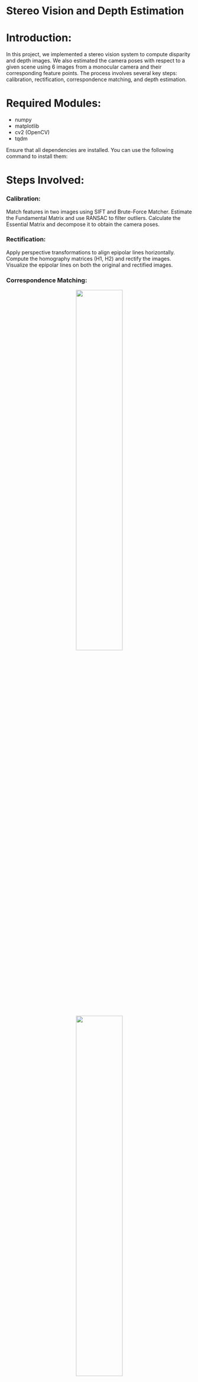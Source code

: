 # Stereo Vision and Depth Estimation

# Introduction:
In this project, we implemented a stereo vision system to compute disparity and depth images. We also estimated the camera poses with respect to a given scene using 6 images from a monocular camera and their corresponding feature points. The process involves several key steps: calibration, rectification, correspondence matching, and depth estimation.

# Required Modules:
- numpy
- matplotlib
- cv2 (OpenCV)
- tqdm

Ensure that all dependencies are installed. You can use the following command to install them:



# Steps Involved:

### Calibration:

Match features in two images using SIFT and Brute-Force Matcher.
Estimate the Fundamental Matrix and use RANSAC to filter outliers.
Calculate the Essential Matrix and decompose it to obtain the camera poses.

### Rectification:

Apply perspective transformations to align epipolar lines horizontally.
Compute the homography matrices (H1, H2) and rectify the images.
Visualize the epipolar lines on both the original and rectified images.

### Correspondence Matching:

<p align="center">
  <img src="Stereo Vision System\unrectified epipolar.pn" width="50%">
</p>

<p align="center">
  <img src="Stereo Vision System\rectified epiroal lines.png" width="50%">
</p>
![unrectified epipolar](Stereo Vision System\unrectified epipolar.png)
![rectified epiroal lines](Stereo Vision System\rectified epiroal lines.png)

### Disparity:
Use block matching techniques (SSD) to find corresponding points between the rectified images.
Calculate the disparity map and rescale it for visualization.

<p align="center">
  <img src="Stereo Vision System\disparity(grey).png" width="50%">
</p>

<p align="center">
  <img src="Stereo Vision System\disparity (hot).png" width="50%">
</p>
![disparity(grey)](Stereo Vision System\disparity(grey).png)
![disparity (hot)](Stereo Vision System\disparity (hot).png)

## Depth Image Computation



Use the disparity information to compute the depth map for each pixel in the image.
Visualize the depth map as both grayscale and color images.

<p align="center">
  <img src="Stereo Vision System\depth map(gray scale).png" width="50%">
</p>

<p align="center">
  <img src="Stereo Vision System\depth map (hot).png" width="50%">
</p>

## How to Run the Project:
Ensure the Dataset is in the Correct Folder

Keep the working directory as the current folder where the project files and dataset folders are located.
### Running the Script:

Execute the project3.py file to compute the required outputs.
Output Results

All outputs, including disparity and depth maps, will be saved in the outputs folder.

## Dataset Folders

Ensure that the dataset folders (containing the stereo images and corresponding data) are present in the current directory.

## Final Notes:
The project relies on accurate feature matching and calibration to compute the disparity and depth maps.
If you encounter issues with the disparity map or depth image, ensure that the rectification step was performed correctly and that the feature matching is accurate.




